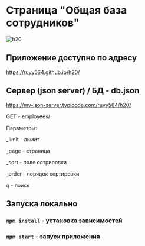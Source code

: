 # Страница "Общая база сотрудников"

![h20](https://user-images.githubusercontent.com/87094243/230927011-ccfc5bc8-5707-42b6-873c-c01299e4c0f0.png)

## Приложение доступно по адресу

https://ruyy564.github.io/h20/

## Сервер (json server) / БД - db.json

https://my-json-server.typicode.com/ruyy564/h20/

GET - employees/

Параметры:

_limit - лимит

_page - страница

_sort - поле сотрировки

_order - порядок сортировки

q - поиск


## Запуска локально

### `npm install` - установка зависимостей

### `npm start` - запуск приложения



